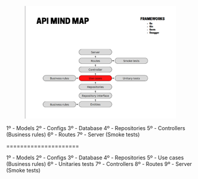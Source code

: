 
<p align="center">
  <img alt="The native target" src="docs/images/mind-map.png" width="80%">
</p>


1º - Models
2º - Configs
3º - Database
4º - Repositories
5º - Controllers        (Business rules)
6º - Routes
7º - Server             (Smoke tests)

=====================

1º - Models
2º - Configs
3º - Database
4º - Repositories
5º - Use cases          (Business rules)
6º - Unitaries tests
7º - Controllers
8º - Routes
9º - Server             (Smoke tests)
